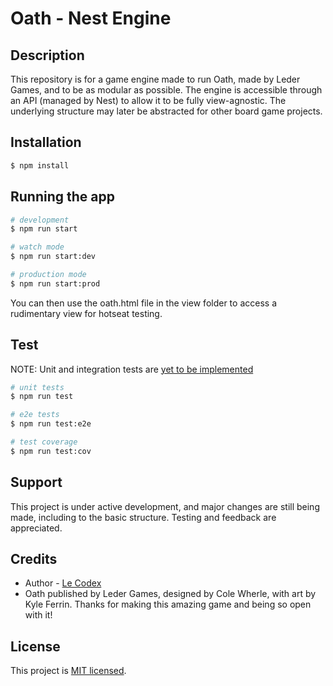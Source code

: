 # Oath - Nest Engine

## Description

This repository is for a game engine made to run Oath, made by Leder Games, and to be as modular as possible. The engine is accessible through an API (managed by Nest) to allow it to be fully view-agnostic.
The underlying structure may later be abstracted for other board game projects.

## Installation

```bash
$ npm install
```

## Running the app

```bash
# development
$ npm run start

# watch mode
$ npm run start:dev

# production mode
$ npm run start:prod
```

You can then use the oath.html file in the view folder to access a rudimentary view for hotseat testing.

## Test

NOTE: Unit and integration tests are [yet to be implemented](https://github.com/LeCodex/Oath/issues/12)

```bash
# unit tests
$ npm run test

# e2e tests
$ npm run test:e2e

# test coverage
$ npm run test:cov
```

## Support

This project is under active development, and major changes are still being made, including to the basic structure. Testing and feedback are appreciated.

## Credits

- Author - [Le Codex](https://github.com/LeCodex)
- Oath published by Leder Games, designed by Cole Wherle, with art by Kyle Ferrin. Thanks for making this amazing game and being so open with it!

## License

This project is [MIT licensed](LICENSE).
